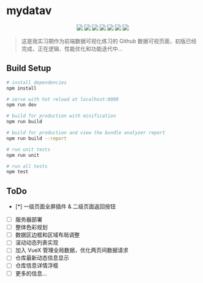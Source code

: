 # mydatav

<div align='center'>

![](https://img.shields.io/badge/vue-2.5.2-blue.svg)
![](https://img.shields.io/badge/vue--router-3.0.1-blue.svg)
![](https://img.shields.io/badge/axios-0.18.0-orange.svg)
![](https://img.shields.io/badge/ElementUI-2.8.2-brightgreen.svg)
![](https://img.shields.io/badge/ECharts-4.2.1-brightgreen.svg)
![](https://img.shields.io/badge/v--charts-1.19.0-brightgreen.svg)
![](https://img.shields.io/badge/license-GPL-orange.svg)

</div>

> 这是我实习期作为前端数据可视化练习的 Github 数据可视页面，初版已经完成，正在逻辑、性能优化和功能迭代中...

## Build Setup

``` bash
# install dependencies
npm install

# serve with hot reload at localhost:8080
npm run dev

# build for production with minification
npm run build

# build for production and view the bundle analyzer report
npm run build --report

# run unit tests
npm run unit

# run all tests
npm test
```

## ToDo
- [*] 一级页面全屏插件 & 二级页面返回按钮
- [ ] 服务器部署
- [ ] 整体色彩规划
- [ ] 数据区边框和区域布局调整
- [ ] 滚动动态列表实现
- [ ] 加入 VueX 管理全局数据，优化两页间数据请求
- [ ] 仓库最新动态信息显示
- [ ] 仓库信息详情浮框
- [ ] 更多的信息...